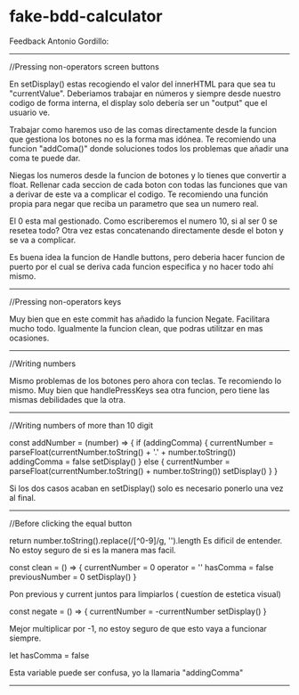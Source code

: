 # fake-bdd-calculator

Feedback Antonio Gordillo:
______________________________________
//Pressing non-operators screen buttons

En setDisplay() estas recogiendo el valor del innerHTML para que sea tu "currentValue". Deberiamos trabajar en números y siempre desde nuestro codigo de forma interna,
el display solo debería ser un "output" que el usuario ve. 

Trabajar como haremos uso de las comas directamente desde la funcion que gestiona los botones no es la forma mas idónea. Te recomiendo una funcion "addComa()" donde soluciones todos los problemas que añadir una coma te puede dar. 

Niegas los numeros desde la funcion de botones y lo tienes que convertir a float. Rellenar cada seccion de cada boton con todas las funciones que van a derivar de este va a complicar el codigo. Te recomiendo una función propia para negar que reciba un parametro que sea un numero real.

El 0 esta mal gestionado. Como escriberemos el numero 10, si al ser 0 se resetea todo? Otra vez estas concatenando directamente desde el boton y se va a complicar.

Es buena idea la funcion de Handle buttons, pero deberia hacer funcion de puerto por el cual se deriva cada funcion especifica y no hacer todo ahí mismo.

______________________________________
//Pressing non-operators keys 

Muy bien que en este commit has añadido la funcion Negate. Facilitara mucho todo. 
Igualmente la funcion clean, que podras utilitzar en mas ocasiones.

______________________________________

//Writing numbers 

Mismo problemas de los botones pero ahora con teclas. Te recomiendo lo mismo. Muy bien que handlePressKeys sea otra funcion, pero tiene las mismas debilidades que la otra.

______________________________________

//Writing numbers of more than 10 digit

const addNumber = (number) => {
  if (addingComma) {
    currentNumber = parseFloat(currentNumber.toString() + '.' + number.toString())
    addingComma = false
    setDisplay()
  } else {
    currentNumber = parseFloat(currentNumber.toString() + number.toString())
    setDisplay()
  }
}

Si los dos casos acaban en setDisplay() solo es necesario ponerlo una vez al final.

______________________________________

//Before clicking the equal button 

  return number.toString().replace(/[^0-9]/g, '').length  Es dificil de entender. No estoy seguro de si es la manera mas facil.
  
  const clean = () => {
  currentNumber = 0
  operator = ''
  hasComma = false
  previousNumber = 0
  setDisplay()
}

Pon previous y current juntos para limpiarlos ( cuestíon de estetica visual)


const negate = () => {
  currentNumber = -currentNumber
  setDisplay()
}

Mejor multiplicar por -1, no estoy seguro de que esto vaya a funcionar siempre.


let hasComma = false

Esta variable puede ser confusa, yo la llamaria "addingComma"

______________________________________


